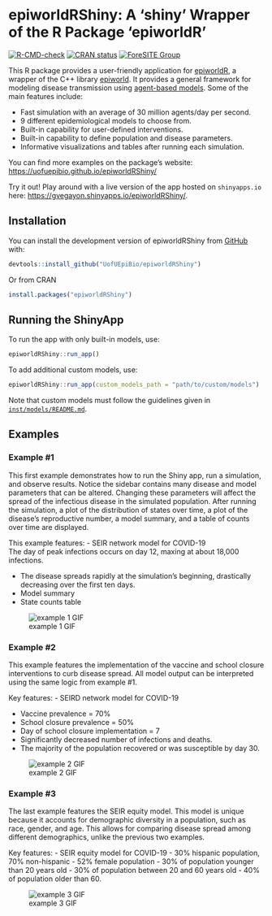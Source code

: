 epiworldRShiny: A ‘shiny’ Wrapper of the R Package ‘epiworldR’
================

<!-- badges: start -->

[![R-CMD-check](https://github.com/UofUEpiBio/epiworldRShiny/actions/workflows/r.yml/badge.svg)](https://github.com/UofUEpiBio/epiworldRShiny/actions/workflows/r.yml)
[![CRAN
status](https://www.r-pkg.org/badges/version/epiworldRShiny)](https://CRAN.R-project.org/package=epiworldRShiny)
[![ForeSITE
Group](https://github.com/EpiForeSITE/software/raw/e82ed88f75e0fe5c0a1a3b38c2b94509f122019c/docs/assets/foresite-software-badge.svg)](https://github.com/EpiForeSITE)
<!-- badges: end -->

This R package provides a user-friendly application for
<a href="https://github.com/UofUEpiBio/epiworldR"
target="_blank">epiworldR</a>, a wrapper of the C++ library
<a href="https://github.com/UofUEpiBio/epiworld"
target="_blank">epiworld</a>. It provides a general framework for
modeling disease transmission using <a
href="https://en.wikipedia.org/w/index.php?title=Agent-based_model&amp;oldid=1153634802"
target="_blank">agent-based models</a>. Some of the main features
include:

- Fast simulation with an average of 30 million agents/day per second.
- 9 different epidemiological models to choose from.
- Built-in capability for user-defined interventions.
- Built-in capability to define population and disease parameters.
- Informative visualizations and tables after running each simulation.

You can find more examples on the package’s website:
<https://uofuepibio.github.io/epiworldRShiny/>

Try it out! Play around with a live version of the app hosted on
`shinyapps.io` here: <https://gvegayon.shinyapps.io/epiworldRShiny/>.

## Installation

You can install the development version of epiworldRShiny from
[GitHub](https://github.com/) with:

``` r
devtools::install_github("UofUEpiBio/epiworldRShiny")
```

Or from CRAN

``` r
install.packages("epiworldRShiny")
```

## Running the ShinyApp

To run the app with only built-in models, use:

``` r
epiworldRShiny::run_app()
```

To add additional custom models, use:

``` r
epiworldRShiny::run_app(custom_models_path = "path/to/custom/models")
```

Note that custom models must follow the guidelines given in
[`inst/models/README.md`](inst/models/README.md).

## Examples

### Example \#1

This first example demonstrates how to run the Shiny app, run a
simulation, and observe results. Notice the sidebar contains many
disease and model parameters that can be altered. Changing these
parameters will affect the spread of the infectious disease in the
simulated population. After running the simulation, a plot of the
distribution of states over time, a plot of the disease’s reproductive
number, a model summary, and a table of counts over time are displayed.

This example features: - SEIR network model for COVID-19  
The day of peak infections occurs on day 12, maxing at about 18,000
infections.  
- The disease spreads rapidly at the simulation’s beginning, drastically
decreasing over the first ten days.  
- Model summary  
- State counts table

<figure>
<img
src="https://github.com/UofUEpiBio/epiworldRShiny/assets/105825983/f4e7d313-e3b6-4ebb-9c0a-ca4d53ef9cea"
alt="example 1 GIF" />
<figcaption aria-hidden="true">example 1 GIF</figcaption>
</figure>

### Example \#2

This example features the implementation of the vaccine and school
closure interventions to curb disease spread. All model output can be
interpreted using the same logic from example \#1.

Key features: - SEIRD network model for COVID-19  
- Vaccine prevalence = 70%  
- School closure prevalence = 50%  
- Day of school closure implementation = 7  
- Significantly decreased number of infections and deaths.  
- The majority of the population recovered or was susceptible by day 30.

<figure>
<img
src="https://github.com/UofUEpiBio/epiworldRShiny/assets/105825983/d5405162-f7fe-4a42-8a4c-e9a2ac31be73"
alt="example 2 GIF" />
<figcaption aria-hidden="true">example 2 GIF</figcaption>
</figure>

### Example \#3

The last example features the SEIR equity model. This model is unique
because it accounts for demographic diversity in a population, such as
race, gender, and age. This allows for comparing disease spread among
different demographics, unlike the previous two examples.

Key features: - SEIR equity model for COVID-19 - 30% hispanic
population, 70% non-hispanic - 52% female population - 30% of population
younger than 20 years old - 30% of population between 20 and 60 years
old - 40% of population older than 60.

<figure>
<img
src="https://github.com/UofUEpiBio/epiworldRShiny/assets/105825983/20aeb62d-cb42-4882-8577-a3406f167bca"
alt="example 3 GIF" />
<figcaption aria-hidden="true">example 3 GIF</figcaption>
</figure>
